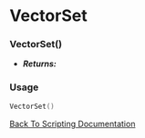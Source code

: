 # VectorSet

### VectorSet()
- ***Returns:*** 

### Usage

```Lua
VectorSet()
```


[Back To Scripting Documentation](../README.md)
